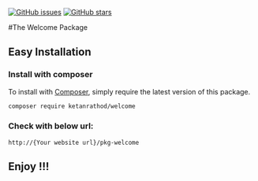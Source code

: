 [![GitHub issues](https://img.shields.io/github/issues/ketanbrathod9999/welcome-package?style=for-the-badge)](https://github.com/ketanbrathod9999/welcome-package/issues)
[![GitHub stars](https://img.shields.io/github/stars/ketanbrathod9999/welcome-package?style=for-the-badge)](https://github.com/ketanbrathod9999/welcome-package/stargazers)

#The Welcome Package

## Easy Installation

### Install with composer

To install with [Composer](https://getcomposer.org/), simply require the
latest version of this package.

```bash
composer require ketanrathod/welcome
```

### Check with below url:

```url
http://{Your website url}/pkg-welcome
```

## Enjoy !!!